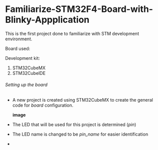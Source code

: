 # Familiarize-STM32F4-Board-with-Blinky-Appplication

This is the first project done to familiarize with STM development environment. 

Board used:

Development kit:
1. STM32CubeMX
2. STM32CubeIDE

###### Setting up the board

* A new project is created using STM32CubeMX to create the general code for *board* configuration. 

    **image**

* The LED that will be used for this project is determined (*pin*)
* The LED name is changed to be *pin_name* for easier identification
* 
